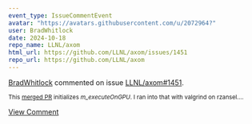 ```yaml
---
event_type: IssueCommentEvent
avatar: "https://avatars.githubusercontent.com/u/2072964?"
user: BradWhitlock
date: 2024-10-18
repo_name: LLNL/axom
html_url: https://github.com/LLNL/axom/issues/1451
repo_url: https://github.com/LLNL/axom
---
```


<a href='https://github.com/BradWhitlock' target='_blank'>BradWhitlock</a> commented on issue <a href='https://github.com/LLNL/axom/issues/1451' target='_blank'>LLNL/axom#1451</a>.

<small>This [merged PR](https://github.com/LLNL/axom/commit/f6b1f59a7e91494a61513c5cc9b36e95acbef305#diff-b56e5d0c915fba2c55829d2984a4cbb8180b1789c8c0967e5ca145723eb0d349) initializes _m_executeOnGPU_. I ran into that with valgrind on rzansel....</small>

<a href='https://github.com/LLNL/axom/issues/1451' target='_blank'>View Comment</a>